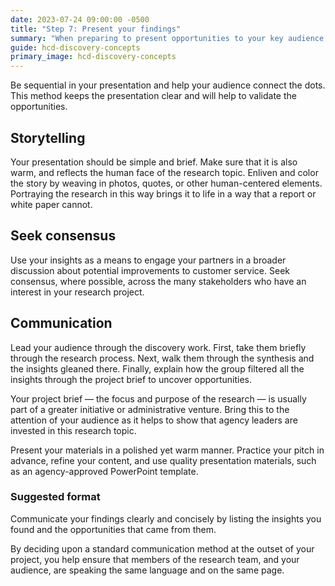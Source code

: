 ```yaml
---
date: 2023-07-24 09:00:00 -0500
title: "Step 7: Present your findings"
summary: "When preparing to present opportunities to your key audience, remember that you are taking them on a short guide through your research effort."
guide: hcd-discovery-concepts
primary_image: hcd-discovery-concepts
---
```


Be sequential in your presentation and help your audience connect the dots. This method keeps the presentation clear and will help to validate the opportunities.

## Storytelling

Your presentation should be simple and brief. Make sure that it is also warm, and reflects the human face of the research topic. Enliven and color the story by weaving in photos, quotes, or other human-centered elements. Portraying the research in this way brings it to life in a way that a report or white paper cannot.


## Seek consensus

Use your insights as a means to engage your partners in a broader discussion about potential improvements to customer service. Seek consensus, where possible, across the many stakeholders who have an interest in your research project.


## Communication

Lead your audience through the discovery work. First, take them briefly through the research process. Next, walk them through the synthesis and the insights gleaned there. Finally, explain how the group filtered all the insights through the project brief to uncover opportunities.

Your project brief — the focus and purpose of the research — is usually part of a greater initiative or administrative venture. Bring this to the attention of your audience as it helps to show that agency leaders are invested in this research topic.

Present your materials in a polished yet warm manner. Practice your pitch in advance, refine your content, and use quality presentation materials, such as an agency-approved PowerPoint template.


### Suggested format

Communicate your findings clearly and concisely by listing the insights you found and the opportunities that came from them.

By deciding upon a standard communication method at the outset of your project, you help ensure that members of the research team, and your audience, are speaking the same language and on the same page.

